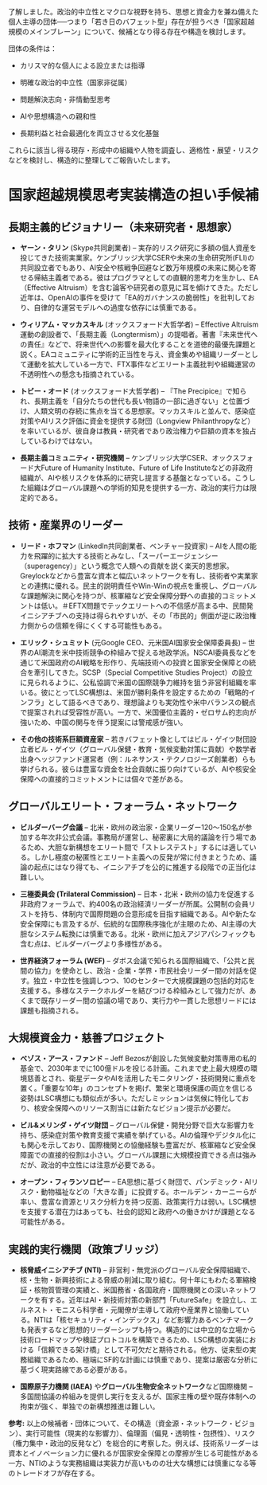 了解しました。政治的中立性とマクロな視野を持ち、思想と資金力を兼ね備えた個人主導の団体──つまり「若き日のバフェット型」存在が担うべき「国家超越規模のメインブレーン」について、候補となり得る存在や構造を検討します。

団体の条件は：

- カリスマ的な個人による設立または指導
    
- 明確な政治的中立性（国家非従属）
    
- 問題解決志向・非情動型思考
    
- AIや思想構造への親和性
    
- 長期利益と社会最適化を両立させる文化基盤
    

これらに該当し得る現存・形成中の組織や人物を調査し、適格性・展望・リスクなどを検討し、構造的に整理してご報告いたします。

# 国家超越規模思考実装構造の担い手候補

## 長期主義的ビジョナリー（未来研究者・思想家）

- **ヤーン・タリン** (Skype共同創業者) – 実存的リスク研究に多額の個人資産を投じてきた技術実業家。ケンブリッジ大学CSERや未来の生命研究所(FLI)の共同設立者でもあり、AI安全や核戦争回避など数万年規模の未来に関心を寄せる帰結主義者である。彼はプログラマとしての直観的思考力を生かし、EA（Effective Altruism）を含む論客や研究者の意見に耳を傾けてきた。ただし近年は、OpenAIの事件を受けて「EA的ガバナンスの脆弱性」を批判しており、自律的な運営モデルへの過度な依存には慎重である。
    
- **ウィリアム・マッカスキル** (オックスフォード大哲学者) – Effective Altruism運動の創設者で、「長期主義（Longtermism）」の提唱者。著書『未来世代への責任』などで、将来世代への影響を最大化することを道徳的最優先課題と説く。EAコミュニティに学術的正当性を与え、資金集めや組織リーダーとして運動を拡大している一方で、FTX事件などエリート主義批判や組織運営の不透明性への懸念も指摘されている。
    
- **トビー・オード** (オックスフォード大哲学者) – 『The Precipice』で知られ、長期主義を「自分たちの世代も長い物語の一部に過ぎない」と位置づけ、人類文明の存続に焦点を当てる思想家。マッカスキルと並んで、感染症対策やAIリスク評価に資金を提供する財団（Longview Philanthropyなど）を率いているが、彼自身は教員・研究者であり政治権力や巨額の資本を独占しているわけではない。
    
- **長期主義コミュニティ・研究機関** – ケンブリッジ大学CSER、オックスフォード大Future of Humanity Institute、Future of Life Instituteなどの非政府組織が、AIや核リスクを体系的に研究し提言する基盤となっている。こうした組織はグローバル課題への学術的知見を提供する一方、政治的実行力は限定的である。
    

## 技術・産業界のリーダー

- **リード・ホフマン** (LinkedIn共同創業者、ベンチャー投資家) – AIを人間の能力を飛躍的に拡大する技術とみなし、「スーパーエージェンシー（superagency）」という概念で人類への貢献を説く楽天的思想家。Greylockなどから豊富な資本と幅広いネットワークを有し、技術者や実業家との連携に優れる。民主的説明責任やWin-Winの視点を重視し、グローバルな課題解決に関心を持つが、核軍縮など安全保障分野への直接的コミットメントは低い。＃EFTX問題でテックエリートへの不信感が高まる中、民間発イニシアチブへの支持は得られやすいが、その「市民的」側面が逆に政治権力側からの信頼を得にくくする可能性もある。
    
- **エリック・シュミット** (元Google CEO、元米国AI国家安全保障委員長) – 世界のAI潮流を米中技術競争の枠組みで捉える地政学派。NSCAI委員長などを通じて米国政府のAI戦略を形作り、先端技術への投資と国家安全保障との統合を牽引してきた。SCSP（Special Competitive Studies Project）の設立に見られるように、公私協調で米国の国際競争力維持を狙う非営利組織を率いる。彼にとってLSC構想は、米国が勝利条件を設定するための「戦略的インフラ」として語るべきであり、理想論よりも実効性や米中バランスの観点で提案されれば受容性が高い。一方で、米国優位主義的・ゼロサム的志向が強いため、中国の関与を伴う提案には警戒感が強い。
    
- **その他の技術系巨額資産家** – 若きバフェット像としてはビル・ゲイツ財団設立者ビル・ゲイツ（グローバル保健・教育・気候変動対策に貢献）や数学者出身ヘッジファンド運営者（例：ルネサンス・テクノロジーズ創業者）らも挙げられる。彼らは豊富な資金を社会貢献に振り向けているが、AIや核安全保障への直接的コミットメントには個々で差がある。
    

## グローバルエリート・フォーラム・ネットワーク

- **ビルダーバーグ会議** – 北米・欧州の政治家・企業リーダー120～150名が参加する年次非公式会議。事務局が運営し、秘密裏に大局的議論を行う場であるため、大胆な新構想をエリート間で「ストレステスト」するには適している。しかし極度の秘匿性とエリート主義への反発が常に付きまとうため、議論の起点にはなり得ても、イニシアチブを公的に推進する段階での正当化は難しい。
    
- **三極委員会 (Trilateral Commission)** – 日本・北米・欧州の協力を促進する非政府フォーラムで、約400名の政治経済リーダーが所属。公開制の会員リストを持ち、体制内で国際問題の合意形成を目指す組織である。AIや新たな安全保障にも言及するが、伝統的な国際秩序強化が主眼のため、AI主導の大胆なシステム転換には慎重である。北米・欧州に加えアジアパシフィックも含む点は、ビルダーバーグより多様性がある。
    
- **世界経済フォーラム (WEF)** – ダボス会議で知られる国際組織で、「公共と民間の協力」を使命とし、政治・企業・学界・市民社会リーダー間の対話を促す。独立・中立性を強調しつつ、10のセンターで大規模課題の包括的対応を支援する。多様なステークホルダーを結びつける枠組みとして強力だが、あくまで既存リーダー間の協議の場であり、実行力や一貫した思想リードには課題も指摘される。
    

## 大規模資金力・慈善プロジェクト

- **ベゾス・アース・ファンド** – Jeff Bezosが創設した気候変動対策専用の私的基金で、2030年までに100億ドルを投じる計画。これまで史上最大規模の環境慈善とされ、衛星データやAIを活用したモニタリング・技術開発に重点を置く。「重要な10年」のコンセプトを掲げ、繁栄と環境保護の両立を信じる姿勢はLSC構想にも類似点が多い。ただしミッションは気候に特化しており、核安全保障へのリソース割当には新たなビジョン提示が必要だ。
    
- **ビル&メリンダ・ゲイツ財団** – グローバル保健・開発分野で巨大な影響力を持ち、感染症対策や教育支援で実績を挙げている。AIの倫理やデジタル化にも関心を示しており、国際機関との協働経験も豊富だが、核軍縮など安全保障面での直接的役割は小さい。グローバル課題に大規模投資できる点は強みだが、政治的中立性には注意が必要である。
    
- **オープン・フィランソロピー** – EA思想に基づく財団で、パンデミック・AIリスク・動物福祉などの「大きな善」に投資する。ホールデン・カーニーらが率い、豊富な資源とリスク分析力を持つ反面、政策実行力は弱い。LSC構想を支援する潜在力はあっても、社会的認知と政府への働きかけが課題となる可能性がある。
    

## 実践的実行機関（政策ブリッジ）

- **核脅威イニシアチブ (NTI)** – 非営利・無党派のグローバル安全保障組織で、核・生物・新興技術による脅威の削減に取り組む。何十年にもわたる軍縮検証・核物質管理の実績と、米国務省・各国政府・国際機関との深いネットワークを有する。近年はAI・新技術対策の新部門「FutureSafe」を設立し、エルネスト・モニスら科学者・元閣僚が主導して政府や産業界と協働している。NTIは「核セキュリティ・インデックス」など影響力あるベンチマークも発表するなど思想的リーダーシップも持つ。構造的には中立的な立場から技術ロードマップや検証プロトコルを構築できるため、LSC構想の実装における「信頼できる架け橋」として不可欠だと期待される。他方、従来型の実務組織であるため、極端にSF的な計画には慎重であり、提案は厳密な分析に基づく現実路線である必要がある。
    
- **国際原子力機関 (IAEA)** や**グローバル生物安全ネットワーク**など国際機関 – 多国間協議の枠組みを提供し実行を支えるが、国家主権の壁や既存体制への拘束が強く、単独での新構想推進は難しい。
    

**参考:** 以上の候補者・団体について、その構造（資金源・ネットワーク・ビジョン）、実行可能性（現実的な影響力）、倫理面（偏見・透明性・包摂性）、リスク（権力集中・政治的反発など）を総合的に考察した。例えば、技術系リーダーは資本とイノベーション力に優れるが国家安全保障との摩擦が生じる可能性がある一方、NTIのような実務組織は実装力が高いものの壮大な構想には慎重になる等のトレードオフが存在する。